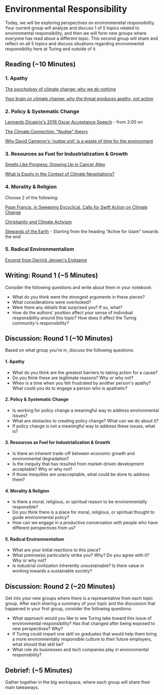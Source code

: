 # Environmental Responsibility

Today, we will be exploring perspectives on environmenetal responsibility. Your current group will analyze and discuss 1 of 5 topics related to environmental responsibility, and then we will form new groups where everyone has read about a different topic. This second group will share and reflect on all 5 topics and discuss situations regarding environmental responsibility here at Turing and outside of it. 

## Reading (~10 Minutes)

### 1. Apathy

[The psychology of climate change: why we do nothing](http://www.theecologist.org/News/news_analysis/301036/the_psychology_of_climate_change_why_we_do_nothing.html)

[Your brain on climate change: why the threat produces apathy, not action](http://www.theguardian.com/sustainable-business/2014/nov/10/brain-climate-change-science-psychology-environment-elections)

### 2. Policy & Systematic Change

[Leonardo Dicaprio's 2016 Oscar Acceptance Speech](http://oscar.go.com/news/winners/watch-leonardo-dicaprios-acceptance-speech-for-best-actor-2016) - from 2:00 on

[The Climate Connection: "Nudge" theory](http://www.bbc.co.uk/worldservice/science/2010/11/101129_climate_connection_nudge_theory_video.shtml)

[Why David Cameron's 'nudge unit' is a waste of time for the environment](http://www.theguardian.com/environment/2011/mar/31/david-cameron-nudge-unit-environment)

### 3. Resources as Fuel for Industrialization & Growth

[Smells Like Progress: Growing Up in Cancer Alley](https://blog.epa.gov/blog/2013/08/smells-like-progress/)

[What Is Equity in the Context of Climate Negotiations?](http://www.wri.org/blog/2012/12/what-equity-context-climate-negotiations)

### 4. Morality & Religion
 Choose 2 of the following:

[Pope Francis, in Sweeping Encyclical, Calls for Swift Action on Climate Change](http://www.nytimes.com/2015/06/19/world/europe/pope-francis-in-sweeping-encyclical-calls-for-swift-action-on-climate-change.html?_r=0)

[Christianity and Climate Activism](http://yearsoflivingdangerously.com/video/reaching-across-divide/)

[Stewards of the Earth](http://www.emagazine.com/magazine-archive/stewards-of-the-earth) - Starting from the heading "Active for Islam" towards the end 

### 5. Radical Environmentalism

[Excerpt from Derrick Jensen's Endgame](http://www.derrickjensen.org/work/endgame/endgame-premises-english/)


## Writing: Round 1 (~5 Minutes)
 Consider the following questions and write about them in your notebook:
* What do you think were the strongest arguments in these pieces?
* What considerations were overlooked?
* Were there any details that surprised you? If so, what?
* How do the authors' position affect your sense of individual responsibility around this topic? How does it affect the Turing community's responsibility?

## Discussion: Round 1 (~10 Minutes)

Based on what group you're in, discuss the following questions:

#### 1. Apathy
  * What do you think are the greatest barriers to taking action for a cause?
  * Do you think these are legitimate reasons? Why or why not?
  * When is a time when you felt frustrated by another person's apathy? What could you do to engage a person who is apathetic?


#### 2. Policy & Systematic Change
  * Is working for policy change a meaningful way to address environmental issues?
  * What are obstacles to creating policy change? What can we do about it?
  * If policy change is not a meaningful way to address these issues, what is? 


#### 3. Resources as Fuel for Industrialization & Growth
  * Is there an inherent trade-off between economic growth and environmental degradation?
  * Is the inequity that has resulted from market-driven development acceptable? Why or why not?
  * If those inequities are unacceptable, what could be done to address them?


#### 4. Morality & Religion
  * Is there a moral, religious, or spiritual reason to be environmentally responsible? 
  * Do you think there is a place for moral, religious, or spiritual thought to guide environmental policy?
  * How can we engage in a productive conversation with people who have different perspectives from us?


#### 5. Radical Environmentalism
  * What are your initial reactions to this piece?
  * What premise(s) particularly strike you? Why? Do you agree with it? Why or why not?
  * Is industrial civilization inherently unsustainable? Is there value in working towards a sustainable society?

## Discussion: Round 2 (~20 Minutes)

Get into your new groups where there is a representative from each topic group. After each sharing a summary of your topic and the discussion that happened in your first group, consider the following questions:

  * What approach would you like to see Turing take toward this issue of environmental responsibility? Has that changed after being exposed to new perspectives? Why?
  * If Turing could impart one skill on graduates that would help them bring a more environmentally responsible culture to their future employers, what should that skill be?
  * What role do businesses and tech companies play in environmental responsibility? 

## Debrief: (~5 Minutes)
Gather together in the big workspace, where each group will share their main takeaways. 
